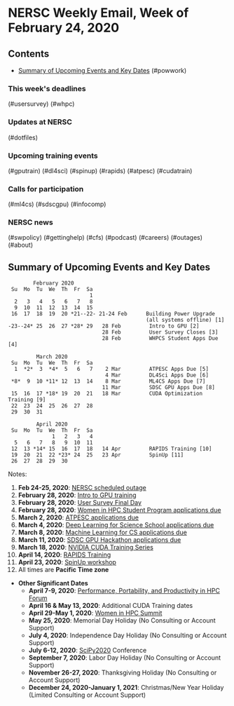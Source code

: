 # NERSC Weekly Email, Week of February 24, 2020 <a name="top"></a> #

## Contents ## 

- [Summary of Upcoming Events and Key Dates](#dates)
(#powwork)

### This week's deadlines 

(#usersurvey)
(#whpc)

### Updates at NERSC 

(#dotfiles)

### Upcoming training events 

(#gputrain)
(#dl4sci)
(#spinup)
(#rapids)
(#atpesc)
(#cudatrain)

### Calls for participation 

(#ml4cs)
(#sdscgpu)
(#infocomp)

### NERSC news 

(#swpolicy)
(#gettinghelp)
(#cfs)
(#podcast)
(#careers)
(#outages)
(#about)

## Summary of Upcoming Events and Key Dates <a name="dates"/></a> ##

            February 2020   
     Su  Mo  Tu  We  Th  Fr  Sa
                              1 
      2   3   4   5   6   7   8
      9  10  11  12  13  14  15
     16  17  18  19  20 *21--22- 21-24 Feb      Building Power Upgrade
                                                (all systems offline) [1]
    -23--24* 25  26  27 *28* 29   28 Feb         Intro to GPU [2]
                                  28 Feb         User Survey Closes [3]
                                  28 Feb         WHPCS Student Apps Due [4] 

             March 2020     
     Su  Mo  Tu  We  Th  Fr  Sa
      1  *2*  3  *4*  5   6   7    2 Mar         ATPESC Apps Due [5]
                                   4 Mar         DL4Sci Apps Due [6]
     *8*  9  10 *11* 12  13  14    8 Mar         ML4CS Apps Due [7]
                                  11 Mar         SDSC GPU Apps Due [8]
     15  16  17 *18* 19  20  21   18 Mar         CUDA Optimization Training [9]
     22  23  24  25  26  27  28 
     29  30  31 

             April 2020
     Su  Mo  Tu  We  Th  Fr  Sa
                  1   2   3   4
      5   6   7   8   9  10  11
     12  13 *14* 15  16  17  18   14 Apr         RAPIDS Training [10]
     19  20  21  22 *23* 24  25   23 Apr         SpinUp [11]
     26  27  28  29  30     

Notes:

1. **Feb 24-25, 2020**: [NERSC scheduled outage](#powwork)
2. **February 28, 2020**: [Intro to GPU training](#gputrain)
3. **February 28, 2020**: [User Survey Final Day](#usersurvey)
4. **February 28, 2020**: [Women in HPC Student Program applications due](#whpc)
5. **March 2, 2020**: [ATPESC applications due](#atpesc)
6. **March 4, 2020**: [Deep Learning for Science School applications due](#dl4sci)
7. **March 8, 2020**: [Machine Learning for CS applications due](#ml4cs)
8. **March 11, 2020**: [SDSC GPU Hackathon applications due](#sdscgpu)
9. **March 18, 2020**: [NVIDIA CUDA Training Series](#cudatrain)
10. **April 14, 2020**: [RAPIDS Training](#rapids)
11. **April 23, 2020**: [SpinUp workshop](#spinup)
12. All times are **Pacific Time zone**


- **Other Significant Dates**
    - **April 7-9, 2020**: [Performance, Portability, and Productivity in HPC Forum](https://p3hpcforum2020.alcf.anl.gov/)
    - **April 16 & May 13, 2020**: Additional CUDA Training dates
    - **April 29-May 1, 2020**: [Women in HPC Summit](https://womeninhpc.org/events/summit-2020)
    - **May 25, 2020**: Memorial Day Holiday (No Consulting or Account Support)
    - **July 4, 2020**: Independence Day Holiday (No Consulting or Account Support)
    - **July 6-12, 2020**: [SciPy2020](https://www.scipy2020.scipy.org/) Conference
    - **September 7, 2020**: Labor Day Holiday (No Consulting or Account Support)
    - **November 26-27, 2020**: Thanksgiving Holiday (No Consulting or Account Support)
    - **December 24, 2020-January 1, 2021**: Christmas/New Year Holiday (Limited Consulting or Account Support)

